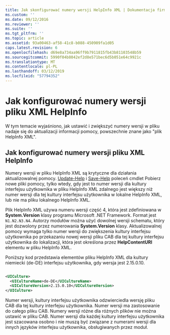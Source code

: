 ```yaml
---
title: Jak skonfigurować numery wersji HelpInfo XML | Dokumentacja firmy Microsoft
ms.custom: ''
ms.date: 09/12/2016
ms.reviewer: ''
ms.suite: ''
ms.tgt_pltfrm: ''
ms.topic: article
ms.assetid: 93a00463-af58-41c8-b088-450909fa1d05
caps.latest.revision: 6
ms.openlocfilehash: d69e8a734aa96ff9b7911815fb43b81103548b59
ms.sourcegitcommit: 5990f04b8042ef2d8e571bec6d5b051e64c9921c
ms.translationtype: MT
ms.contentlocale: pl-PL
ms.lasthandoff: 03/12/2019
ms.locfileid: "57794352"
---
```

# <a name="how-to-set-helpinfo-xml-version-numbers"></a>Jak konfigurować numery wersji pliku XML HelpInfo

W tym temacie wyjaśniono, jak ustawić i zwiększyć numery wersji w pliku nadaje się do aktualizacji informacji pomocy, powszechnie znane jako "plik HelpInfo XML".

## <a name="how-to-set-helpinfo-xml-version-numbers"></a>Jak konfigurować numery wersji pliku XML HelpInfo

Numery wersji w pliku HelpInfo XML są krytyczne dla działania aktualizowalnej pomocy. [Update-Help](/powershell/module/Microsoft.PowerShell.Core/Update-Help) i [Save-Help](/powershell/module/Microsoft.PowerShell.Core/Update-Help) poleceń cmdlet Pobierz nowe pliki pomocy, tylko wtedy, gdy jest to numer wersji dla kultury interfejsu użytkownika w pliku HelpInfo XML zdalnego jest większy niż numer wersji dla tej kultury interfejsu użytkownika w lokalne HelpInfo XML, lub nie ma pliku lokalnego HelpInfo XML.

Plik HelpInfo XML używa numeru wersji część 4, która jest zdefiniowana w **System.Version** klasy programu Microsoft .NET Framework. Format jest `N1.N2.N3.N4`. Autorzy modułów można użyć dowolnej wersji schematu, który jest dozwolony przez numerowania **System.Version** klasy. Aktualizowalnej pomocy wymaga tylko numer wersji do zwiększenia kultury interfejsu użytkownika po przekazaniu nowej wersji pliku CAB dla tej kultury interfejsu użytkownika do lokalizacji, która jest określona przez **HelpContentURI** elementu w pliku HelpInfo XML.

Poniższy kod przedstawia elementów pliku HelpInfo XML dla kultury niemiecki (de-DE) interfejsu użytkownika, gdy wersja jest 2.15.0.10.

```xml

<UICulture>
  <UICultureName>de-DE</UICultureName>
  <UICultureVersion>2.15.0.10</UICultureVersion>
</UICulture>
```

Numer wersji, kultury interfejsu użytkownika odzwierciedla wersję pliku CAB dla tej kultury interfejsu użytkownika. Numer wersji ma zastosowanie do całego pliku CAB. Numery wersji różne dla różnych plików nie można ustawić w pliku CAB. Numer wersji dla każdej kultury interfejsu użytkownika jest szacowana osobno i nie muszą być związane z numerami wersji dla innych języków interfejsu użytkownika, obsługiwanych przez moduł.
